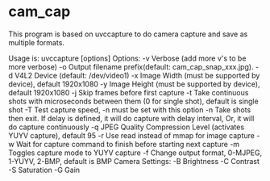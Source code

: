 # cam_cap

This program is based on uvccapture to do camera capture and save as multiple formats.

Usage is: uvccapture [options]
Options:
-v              Verbose (add more v's to be more verbose)
-o<filename>    Output filename prefix(default: cam_cap_snap_xxx.jpg).
-d<device>      V4L2 Device (default: /dev/video1)
-x<width>       Image Width (must be supported by device), default 1920x1080
-y<height>      Image Height (must be supported by device), default 1920x1080
-j<integer>     Skip <integer> frames before first capture
-t<integer>     Take continuous shots with <integer> microseconds between them (0 for single shot), default is single shot
-T              Test capture speed, -n must be set with this option
-n<integer>     Take <integer> shots then exit. If delay is defined, it will do capture with delay interval, Or, it will do capture continuously
-q<percentage>  JPEG Quality Compression Level (activates YUYV capture), default 95
-r              Use read instead of mmap for image capture
-w              Wait for capture command to finish before starting next capture
-m              Toggles capture mode to YUYV capture
-f<format>      Change output format, 0-MJPEG, 1-YUYV, 2-BMP, default is BMP
Camera Settings:
-B<integer>     Brightness
-C<integer>     Contrast
-S<integer>     Saturation
-G<integer>     Gain
